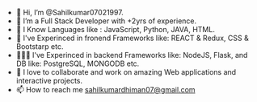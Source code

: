- 👋 Hi, I’m @Sahilkumar07021997.
- 👀 I’m a Full Stack Developer with +2yrs of experience.
- 🌱 I Know Languages like : JavaScript, Python, JAVA, HTML.
- 🤠 I've Experinced in fronend Frameworks like: REACT & Redux, CSS & Bootstarp etc.
- 👨🏻‍💻 I've Experinced in backend Frameworks like: NodeJS, Flask, and DB like: PostgreSQL, MONGODB etc.
- 💞️ I love to collaborate and work on amazing Web applications and interactive projects.
- 📫 How to reach me sahilkumardhiman07@gmail.com

<!---
Sahilkumar07021997/Sahilkumar07021997 is a ✨ special ✨ repository because its `README.md` (this file) appears on your GitHub profile.
You can click the Preview link to take a look at your changes.
--->
